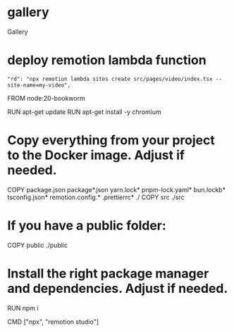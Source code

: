# gallery
Gallery

# deploy remotion lambda function

    "rd": "npx remotion lambda sites create src/pages/video/index.tsx --site-name=my-video",


FROM node:20-bookworm

RUN apt-get update
RUN apt-get install -y chromium

# Copy everything from your project to the Docker image. Adjust if needed.
COPY package.json package*.json yarn.lock* pnpm-lock.yaml* bun.lockb* tsconfig.json* remotion.config.* .prettierrc* ./
COPY src ./src

# If you have a public folder:
COPY public ./public

# Install the right package manager and dependencies. Adjust if needed.
RUN npm i

CMD ["npx", "remotion studio"]